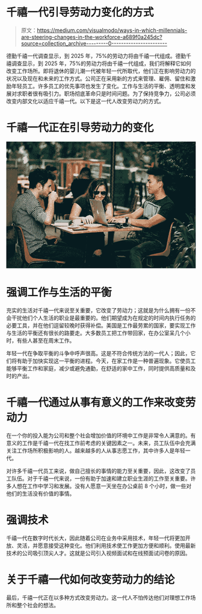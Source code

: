 # 千禧一代引导劳动力变化的方式

> 原文：<https://medium.com/visualmodo/ways-in-which-millennials-are-steering-changes-in-the-workforce-a689f0a245dc?source=collection_archive---------0----------------------->

德勤千禧一代调查显示，到 2025 年，75%的劳动力将由千禧一代组成。德勤千禧调查显示，到 2025 年，75%的劳动力将由千禧一代组成，我们将解释它如何改变工作场所。即将退休的婴儿潮一代被年轻一代所取代，他们正在影响劳动力的状况以及现在和未来的工作方式。公司正在采用新的方式来管理、雇佣、留住和激励年轻员工。许多员工的优先事项也发生了变化。工作与生活的平衡、透明度和发展对求职者很有吸引力。职场彻底革命只是时间问题。为了保持竞争力，公司必须改变内部文化以适应千禧一代。以下是这一代人改变劳动力的方式。

# 千禧一代正在引导劳动力的变化

![](img/daf9efa5e868f6077e8808f0582b5c55.png)

# 强调工作与生活的平衡

充实的生活对千禧一代来说至关重要，它改变了劳动力；这就是为什么拥有一份不会干扰他们个人生活的职业是最重要的。他们期望成为在规定的时间内执行任务的必要工具，并在他们逗留较晚时获得补偿。美国是工作最劳累的国家，要实现工作与生活的平衡还有很长的路要走。大多数员工把工作带回家，在办公室呆几个小时，有些人甚至在周末工作。

年轻一代在争取平衡的斗争中呼声很高。这是不符合传统方法的一代人；因此，它们将有助于加快实现这一平衡的进程。今天，在家工作是一种普遍现象。它使员工能够平衡工作和家庭，减少或避免通勤，在舒适的家中工作，同时提供高质量和及时的产出。

# 千禧一代通过从事有意义的工作来改变劳动力

在一个你的投入能为公司和整个社会增加价值的环境中工作是非常令人满意的。有意义的工作是千禧一代在找工作前考虑的关键因素之一。未来，员工队伍中会充满关注工作场所积极影响的人。越来越多的人从事志愿工作，其中许多人是年轻一代。

对许多千禧一代员工来说，做自己擅长的事情的能力至关重要，因此，这改变了员工队伍。对于千禧一代来说，一份有助于加速和建立职业生涯的工作至关重要。许多人想在工作中学习和发展。没有人愿意一天坐在办公桌前 8 个小时，做一些对他们的生活没有价值的事情。

# 强调技术

千禧一代在数字时代长大，因此随着公司在业务中采用技术，年轻一代将更加开放、灵活，并愿意接受这种变化。他们利用技术使工作更加方便和顺利。使用最新技术的公司吸引顶尖人才。这就是公司引入视频面试和在线预面试问卷的原因。

# 关于千禧一代如何改变劳动力的结论

最后，千禧一代正在以多种方式改变劳动力。这一代人不怕传达他们对理想工作场所和整个社会的想法。